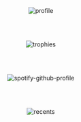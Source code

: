 <div align="center">
  <img src="https://socialify.git.ci/AnksioXD/anksioxd/image?font=Raleway&forks=1&issues=1&language=1&name=1&owner=1&pattern=Solid&pulls=1&stargazers=1&theme=Dark" alt="profile" />

  <br><br>

  <img src="https://github-profile-trophy.vercel.app/?username=AnksioXD&theme=gruvbox&row=1" alt="trophies" />

  <br><br>

  <img src="https://spotify-github-profile.kittinanx.com/api/view?uid=dvldpttqh0531wlg4gt7r4lb8&cover_image=true&theme=novatorem&show_offline=false&background_color=121212&interchange=false&bar_color=53b14f&bar_color_cover=true" alt="spotify-github-profile" />

  <br><br>

  <img src="https://spotify-recently-played-readme.vercel.app/api?user=dvldpttqh0531wlg4gt7r4lb8" alt="recents" />
</div>
